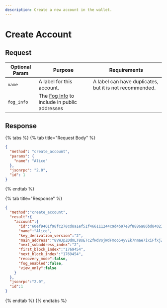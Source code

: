 ```yaml
---
description: Create a new account in the wallet.
---
```


# Create Account

## Request

| Optional Param | Purpose                                                                                                                                                              | Requirements                                            |
| -------------- | -------------------------------------------------------------------------------------------------------------------------------------------------------------------- | ------------------------------------------------------- |
| `name`         | A label for this account.                                                                                                                                            | A label can have duplicates, but it is not recommended. |
| `fog_info`     | The [Fog Info](https://github.com/mobilecoinofficial/full-service/blob/main/full-service/src/json\_rpc/v2/models/account\_key.rs#L67) to include in public addresses |                                                         |

## Response

{% tabs %}
{% tab title="Request Body" %}
```json
{
  "method": "create_account",
  "params": {
    "name": "Alice"
  },
  "jsonrpc": "2.0",
  "id": 1
}
```
{% endtab %}

{% tab title="Response" %}
```json
{
  "method":"create_account",
  "result":{
    "account":{
      "id":"60ef9401f98fc278cd8a1ef51f466111244c9d4b97e8f8886a86bd840238dcaa",
      "name":"Alice",
      "key_derivation_version":"2",
      "main_address":"8VWJpZDdmLT8sETcZfHdVojWdFmoo54yVEk7nmae7ixiFfxjZyVFLFj9moCiJBzkeg6Vd5BPXbbwrDvoZuxWZWsyU3G3rEvQdqZBmEbfh7x",
      "next_subaddress_index":"2",
      "first_block_index":"1769454",
      "next_block_index":"1769454",
      "recovery_mode":false,
      "fog_enabled":false,
      "view_only":false
    }
  },
  "jsonrpc":"2.0",
  "id":1
}
```
{% endtab %}
{% endtabs %}
